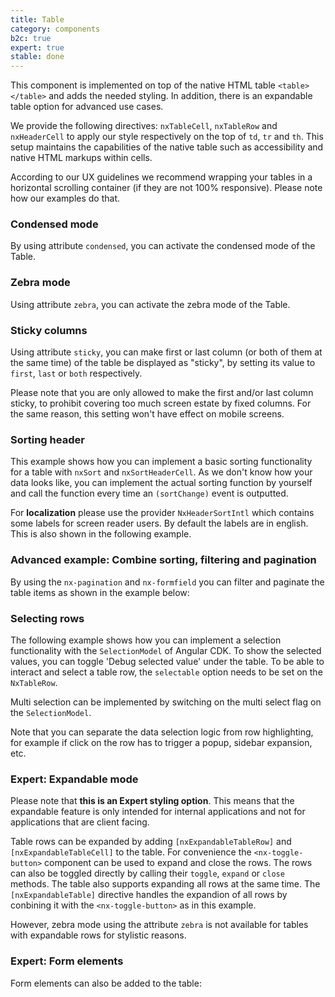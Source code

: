 ```yaml
---
title: Table
category: components
b2c: true
expert: true
stable: done
---
```


This component is implemented on top of the native HTML table `<table></table>` and adds the needed styling. In addition, there is an expandable table option for advanced use cases.

We provide the following directives: `nxTableCell`, `nxTableRow` and `nxHeaderCell` to apply our style respectively on the top of `td`, `tr` and `th`. This setup maintains the capabilities of the native table such as accessibility and native HTML markups within cells.

According to our UX guidelines we recommend wrapping your tables in a horizontal scrolling container (if they are not 100% responsive). Please note how our examples do that.

<!-- example(table) -->

### Condensed mode

By using attribute `condensed`, you can activate the condensed mode of the Table.

<!-- example(table-condensed) -->

### Zebra mode

Using attribute `zebra`, you can activate the zebra mode of the Table.

<!-- example(table-zebra) -->

### Sticky columns

Using attribute `sticky`, you can make first or last column (or both of them at the same time) of the table be displayed as "sticky", by setting its value to `first`, `last` or `both` respectively.

Please note that you are only allowed to make the first and/or last column sticky, to prohibit covering too much screen estate by fixed columns. For the same reason, this setting won't have effect on mobile screens.

<!-- example(table-sticky) -->

### Sorting header

This example shows how you can implement a basic sorting functionality for a table with `nxSort` and `nxSortHeaderCell`. As we don't know how your data looks like, you can implement the actual sorting function by yourself and call the function every time an `(sortChange)` event is outputted.

For **localization** please use the provider `NxHeaderSortIntl` which contains some labels for screen reader users. By default the labels are in english. This is also shown in the following example.

<!-- example(table-sorting) -->

### Advanced example: Combine sorting, filtering and pagination

By using the `nx-pagination` and `nx-formfield` you can filter and paginate the table items as shown in the example below:

<!-- example(table-filter-sort-paginate) -->

### Selecting rows

The following example shows how you can implement a selection functionality with the `SelectionModel` of Angular CDK. To show the selected values, you can toggle 'Debug selected value' under the table. To be able to interact and select a table row, the `selectable` option needs to be set on the `NxTableRow`.

<!-- example(table-single-select) -->

Multi selection can be implemented by switching on the multi select flag on the `SelectionModel`.

Note that you can separate the data selection logic from row highlighting, for example if click on the row has to trigger a popup, sidebar expansion, etc.

<!-- example(table-selecting) -->


<div class="docs-expert-container">

### Expert: Expandable mode

Please note that **this is an Expert styling option**. This means that the expandable feature is only intended for internal applications and not for applications that are client facing.

Table rows can be expanded by adding `[nxExpandableTableRow]` and `[nxExpandableTableCell]` to the table. For convenience the `<nx-toggle-button>` component can be used to expand and close the rows. The rows can also be toggled directly by calling their `toggle`, `expand` or `close` methods. The table also supports expanding all rows at the same time. The `[nxExpandableTable]` directive handles the expandion of all rows by conbining it with the `<nx-toggle-button>` as in this example.

However, zebra mode using the attribute `zebra` is not available for tables with expandable rows for stylistic reasons.

<!-- example(table-expandable) -->

### Expert: Form elements

Form elements can also be added to the table:

<!-- example(table-form-elements) -->

</div>
